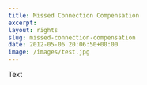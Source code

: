 ```yaml
---
title: Missed Connection Compensation
excerpt: 
layout: rights
slug: missed-connection-compensation
date: 2012-05-06 20:06:50+00:00
image: /images/test.jpg
---
```

Text
